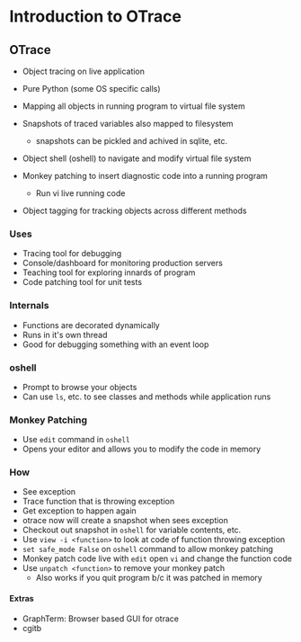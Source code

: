 # Introduction to OTrace

## OTrace

- Object tracing on live application
- Pure Python (some OS specific calls)
- Mapping all objects in running program to virtual file system
- Snapshots of traced variables also mapped to filesystem
    - snapshots can be pickled and achived in sqlite, etc.
- Object shell (oshell) to navigate and modify virtual file system
- Monkey patching to insert diagnostic code into a running program
    - Run vi live running code

- Object tagging for tracking objects across different methods

### Uses

- Tracing tool for debugging
- Console/dashboard for monitoring production servers
- Teaching tool for exploring innards of program
- Code patching tool for unit tests

### Internals

- Functions are decorated dynamically
- Runs in it's own thread
- Good for debugging something with an event loop

### oshell

- Prompt to browse your objects
- Can use `ls`, etc. to see classes and methods while application runs

### Monkey Patching

- Use `edit` command in `oshell`
- Opens your editor and allows you to modify the code in memory

### How

- See exception
- Trace function that is throwing exception
- Get exception to happen again
- otrace now will create a snapshot when sees exception
- Checkout out snapshot in `oshell` for variable contents, etc.
- Use `view -i <function>` to look at code of function throwing exception
- `set safe_mode False` on `oshell` command to allow monkey patching
- Monkey patch code live with `edit` open `vi` and change the function code
- Use `unpatch <function>` to remove your monkey patch
    - Also works if you quit program b/c it was patched in memory

#### Extras

- GraphTerm: Browser based GUI for otrace
- cgitb
